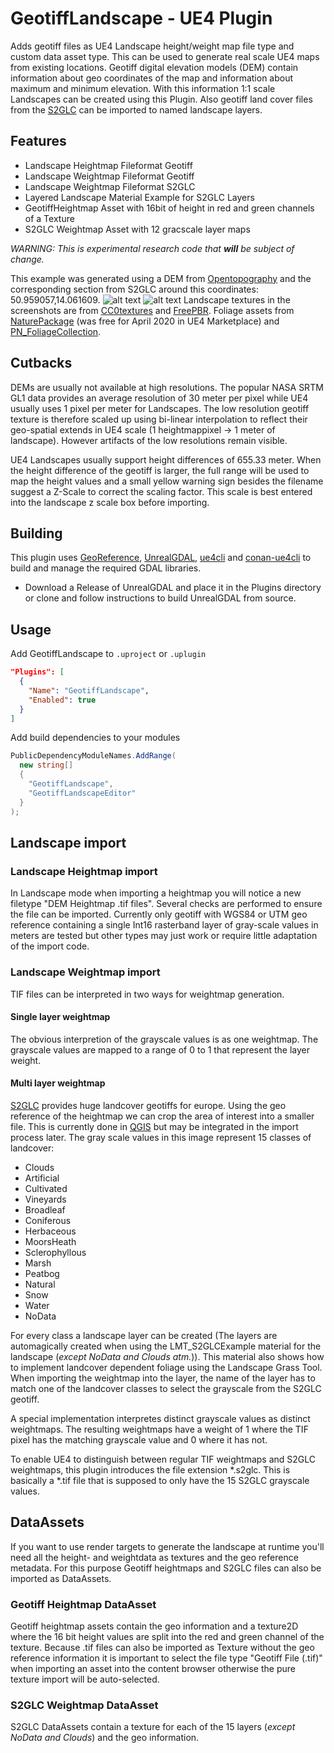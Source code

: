 GeotiffLandscape - UE4 Plugin
==============================
Adds geotiff files as UE4 Landscape height/weight map file type and custom data asset type. This can be used to generate real scale UE4 maps from existing locations. Geotiff digital elevation models (DEM) contain information about geo coordinates of the map and information about maximum and minimum elevation. With this information 1:1 scale Landscapes can be created using this Plugin. Also geotiff land cover files from the [S2GLC](http://s2glc.cbk.waw.pl/) can be imported to named landscape layers.

## Features
* Landscape Heightmap Fileformat Geotiff
* Landscape Weightmap Fileformat Geotiff
* Landscape Weightmap Fileformat S2GLC
* Layered Landscape Material Example for S2GLC Layers
* GeotiffHeightmap Asset with 16bit of height in red and green channels of a Texture
* S2GLC Weightmap Asset with 12 gracscale layer maps

*WARNING: This is experimental research code that **will** be subject of change.*

This example was generated using a DEM from [Opentopography](https://www.opentopography.org/) and the corresponding section from S2GLC around this coordinates: 50.959057,14.061609.
![alt text](Resources/example0.png "Overview over the map.")
![alt text](Resources/example1.png "Example Rendering from close to ground.")
Landscape textures in the screenshots are from [CC0textures](https://cc0textures.com/) and [FreePBR](https://freepbr.com/). Foliage assets from [NaturePackage](https://unrealengine.com/marketplace/en-US/product/nature-package) (was free for April 2020 in UE4 Marketplace) and [PN_FoliageCollection](https://www.unrealengine.com/marketplace/en-US/product/interactive-foliage-collection).

## Cutbacks
DEMs are usually not available at high resolutions. The popular NASA SRTM GL1 data provides an average resolution of 30 meter per pixel while UE4 usually uses 1 pixel per meter for Landscapes. The low resolution geotiff texture is therefore scaled up using bi-linear interpolation to reflect their geo-spatial extends in UE4 scale (1 heightmappixel -> 1 meter of landscape). However artifacts of the low resolutions remain visible.

UE4 Landscapes usually support height differences of 655.33 meter. When the height difference of the geotiff is larger, the full range will be used to map the height values and a small yellow warning sign besides the filename suggest a Z-Scale to correct the scaling factor. This scale is best entered into the landscape z scale box before importing.

## Building

This plugin uses [GeoReference](https://github.com/iwer/GeoReference), [UnrealGDAL](https://github.com/TensorWorks/UnrealGDAL), [ue4cli](https://github.com/adamrehn/ue4cli) and [conan-ue4cli](https://github.com/adamrehn/conan-ue4cli) to build and manage the required GDAL libraries.

* Download a Release of UnrealGDAL and place it in the Plugins directory or clone and follow instructions to build UnrealGDAL from source.

## Usage

Add GeotiffLandscape to `.uproject` or `.uplugin`

```json
"Plugins": [
  {
    "Name": "GeotiffLandscape",
    "Enabled": true
  }
]
```

Add build dependencies to your modules

```csharp
PublicDependencyModuleNames.AddRange(
  new string[]
  {
    "GeotiffLandscape",
    "GeotiffLandscapeEditor"
  }
);
```

## Landscape import

### Landscape Heightmap import
In Landscape mode when importing a heightmap you will notice a new filetype "DEM Heightmap .tif files". Several checks are performed to ensure the file can be imported. Currently only geotiff with WGS84 or UTM geo reference containing a single Int16 rasterband layer of gray-scale values in meters are tested but other types may just work or require little adaptation of the import code.

### Landscape Weightmap import

TIF files can be interpreted in two ways for weightmap generation.

#### Single layer weightmap
The obvious interpretion of the grayscale values is as one weightmap. The grayscale values are mapped to a range of 0 to 1 that represent the layer weight.

#### Multi layer weightmap

[S2GLC](http://s2glc.cbk.waw.pl/) provides huge landcover geotiffs for europe. Using the geo reference of the heightmap we can crop the area of interest into a smaller file. This is currently done in [QGIS](https://www.qgis.org/) but may be integrated in the import process later. The gray scale values in this image represent 15 classes of landcover:
* Clouds
* Artificial
* Cultivated
* Vineyards
* Broadleaf
* Coniferous
* Herbaceous
* MoorsHeath
* Sclerophyllous
* Marsh
* Peatbog
* Natural
* Snow
* Water
* NoData

For every class a landscape layer can be created (The layers are automagically created when using the LMT_S2GLCExample material for the landscape (*except NoData and Clouds atm.*)). This material also shows how to implement landcover dependent foliage using the Landscape Grass Tool. When importing the weightmap into the layer, the name of the layer has to match one of the landcover classes to select the grayscale from the S2GLC geotiff.

A special implementation interpretes distinct grayscale values as distinct weightmaps. The resulting weightmaps have a weight of 1 where the TIF pixel has the matching grayscale value and 0 where it has not.

To enable UE4 to distinguish between regular TIF weightmaps and S2GLC weightmaps, this plugin introduces the file extension *.s2glc. This is basically a *.tif file that is supposed to only have the 15 S2GLC grayscale values.

## DataAssets

If you want to use render targets to generate the landscape at runtime you'll need all the height- and weightdata as textures and the geo reference metadata. For this purpose Geotiff heightmaps and S2GLC files can also be imported as DataAssets.

### Geotiff Heightmap DataAsset
Geotiff heightmap assets contain the geo information and a texture2D where the 16 bit height values are split into the red and green channel of the texture. Because .tif files can also be imported as Texture without the geo reference information it is important to select the file type "Geotiff File (.tif)" when importing an asset into the content browser otherwise the pure texture import will be auto-selected.

### S2GLC Weightmap DataAsset
S2GLC DataAssets contain a texture for each of the 15 layers (*except NoData and Clouds*) and the geo information.
